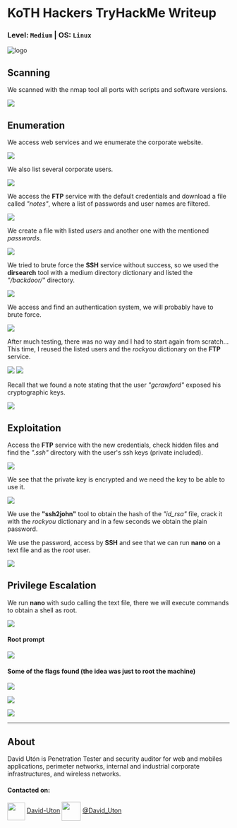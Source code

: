 # KoTH Hackers TryHackMe Writeup
### Level: `Medium` | OS: `Linux`

![logo](1.png)

## Scanning
We scanned with the nmap tool all ports with scripts and software versions.

![](2.png)

## Enumeration
We access web services and we enumerate the corporate website.

![](3.png)

We also list several corporate users.

![](3-3.png)

We access the **FTP** service with the default credentials and download a file called *"notes"*, where a list of passwords and user names are filtered.

![](4.png)

We create a file with listed *users* and another one with the mentioned *passwords*.

![](6.png)

We tried to brute force the **SSH** service without success, so we used the **dirsearch** tool with a medium directory dictionary and listed the *"/backdoor/"* directory.

![](7.png)

We access and find an authentication system, we will probably have to brute force.

![](8.png)

After much testing, there was no way and I had to start again from scratch... This time, I reused the listed users and the *rockyou* dictionary on the **FTP** service.

![](9.png)
![](9-2.png)

Recall that we found a note stating that the user *"gcrawford"* exposed his cryptographic keys.

![](10.png)

## Exploitation
Access the **FTP** service with the new credentials, check hidden files and find the *".ssh"* directory with the user's ssh keys (private included).

![](11.png)

We see that the private key is encrypted and we need the key to be able to use it.

![](12.png)

We use the **"ssh2john"** tool to obtain the hash of the *"id_rsa"* file, crack it with the *rockyou* dictionary and in a few seconds we obtain the plain password.

We use the password, access by **SSH** and see that we can run **nano** on a text file and as the *root* user.

![](13.png)

## Privilege Escalation
We run **nano** with sudo calling the text file, there we will execute commands to obtain a shell as root.

![](15.png)

#### Root prompt

![](16.png)

#### Some of the flags found (the idea was just to root the machine)
![](14.png)

![](14-2.png)

![](14-3.png)

---
## About

David Utón is Penetration Tester and security auditor for web and mobiles applications, perimeter networks, internal and industrial corporate infrastructures, and wireless networks.

#### Contacted on:

<img src='https://m3n0sd0n4ld.github.io/imgs/linkedin.png' width='40' align='center'> [David-Uton](https://www.linkedin.com/in/david-uton/)
<img src='https://m3n0sd0n4ld.github.io/imgs/twitter.png' width='43' align='center'> [@David_Uton](https://twitter.com/David_Uton)

